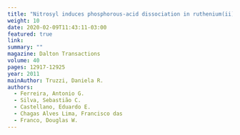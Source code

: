 ```yaml
---
title: "Nitrosyl induces phosphorous-acid dissociation in ruthenium(ii)."
weight: 10
date: 2020-02-09T11:43:11-03:00
featured: true
link:
summary: ""
magazine: Dalton Transactions
volume: 40
pages: 12917-12925
year: 2011
mainAuthor: Truzzi, Daniela R.
authors: 
  - Ferreira, Antonio G.
  - Silva, Sebastião C.
  - Castellano, Eduardo E.
  - Chagas Alves Lima, Francisco das
  - Franco, Douglas W. 
---
```

